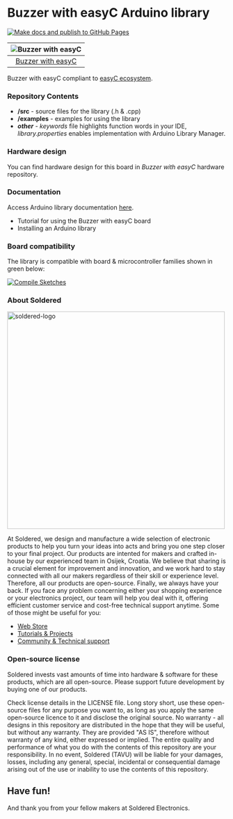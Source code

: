 # Buzzer with easyC Arduino library

[![Make docs and publish to GitHub Pages](https://github.com/SolderedElectronics/Soldered-buzzer-with-easyC-Arduino-Library/actions/workflows/make_docs.yml/badge.svg?branch=dev)](https://github.com/SolderedElectronics/Soldered-buzzer-with-easyC-Arduino-Library/actions/workflows/make_docs.yml)

| ![Buzzer with easyC](https://upload.wikimedia.org/wikipedia/commons/8/8f/Example_image.svg) |
| :---------------------------------------------------------------------------------------------: |
| [Buzzer with easyC](https://www.solde.red/SKU)                                                            |

Buzzer with easyC compliant to [easyC ecosystem](https://www.soldered.com/en/easyC). 

### Repository Contents
- **/src** - source files for the library (.h & .cpp)
- **/examples** - examples for using the library
- ***other*** - *keywords* file highlights function words in your IDE, *library.properties* enables implementation with Arduino Library Manager.

### Hardware design
You can find hardware design for this board in *Buzzer with easyC* hardware repository.

### Documentation

Access Arduino library documentation [here](https://SolderedElectronics.github.io/Soldered-buzzer-with-easyC-Arduino-Library/).

- Tutorial for using the Buzzer with easyC board
- Installing an Arduino library

### Board compatibility

The library is compatible with board & microcontroller families shown in green below: 

[![Compile Sketches](http://github-actions.40ants.com/SolderedElectronics/Soldered-buzzer-with-easyC-Arduino-Library/matrix.svg?branch=dev&only=Compile%20Sketches)](https://github.com/SolderedElectronics/Soldered-buzzer-with-easyC-Arduino-Library/actions/workflows/compile_test.yml)


### About Soldered
<img src="https://raw.githubusercontent.com/e-radionicacom/Soldered-Generic-Arduino-Library/dev/extras/Soldered-logo-color.png" alt="soldered-logo" width="500"/>

At Soldered, we design and manufacture a wide selection of electronic products to help you turn your ideas into acts and bring you one step closer to your final project. Our products are intented for makers and crafted in-house by our experienced team in Osijek, Croatia. We believe that sharing is a crucial element for improvement and innovation, and we work hard to stay connected with all our makers regardless of their skill or experience level. Therefore, all our products are open-source. Finally, we always have your back. If you face any problem concerning either your shopping experience or your electronics project, our team will help you deal with it, offering efficient customer service and cost-free technical support anytime. Some of those might be useful for you:

- [Web Store](https://www.soldered.com/shop)
- [Tutorials & Projects](https://soldered.com/learn)
- [Community & Technical support](https://soldered.com/community)


### Open-source license
Soldered invests vast amounts of time into hardware & software for these products, which are all open-source. Please support future development by buying one of our products. 

Check license details in the LICENSE file. Long story short, use these open-source files for any purpose you want to, as long as you apply the same open-source licence to it and disclose the original source. No warranty - all designs in this repository are distributed in the hope that they will be useful, but without any warranty. They are provided "AS IS", therefore without warranty of any kind, either expressed or implied. The entire quality and performance of what you do with the contents of this repository are your responsibility. In no event, Soldered (TAVU) will be liable for your damages, losses, including any general, special, incidental or consequential damage arising out of the use or inability to use the contents of this repository. 

## Have fun! 
And thank you from your fellow makers at Soldered Electronics.